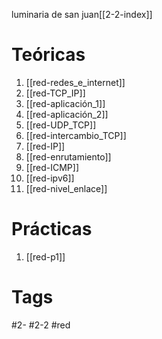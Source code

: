 luminaria de san juan[[2-2-index]]
# Teóricas
1. [[red-redes_e_internet]]
2. [[red-TCP_IP]]
3. [[red-aplicación_1]]
4. [[red-aplicación_2]]
5. [[red-UDP_TCP]]
6. [[red-intercambio_TCP]]
7. [[red-IP]]
8. [[red-enrutamiento]]
9. [[red-ICMP]]
10. [[red-ipv6]]
11. [[red-nivel_enlace]]
# Prácticas
1. [[red-p1]]
# Tags
#2- 
#2-2 
#red